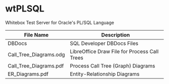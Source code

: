 # wtPLSQL
Whitebox Test Server for Oracle's PL/SQL Language


File Name              | Description
-----------------------|------------
DBDocs                 | SQL Developer DBDocs Files
Call_Tree_Diagrams.odg | LibreOffice Draw File for Process Call Trees
Call_Tree_Diagrams.pdf | Process Call Tree (Graph) Diagrams
ER_Diagrams.pdf        | Entity-Relationship Diagrams
